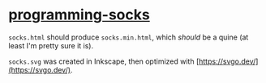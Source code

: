 # [programming-socks](https://knowyourmeme.com/memes/programming-socks)

`socks.html` should produce `socks.min.html`, which _should_ be a quine (at least I'm pretty sure it is).

`socks.svg` was created in Inkscape, then optimized with [https://svgo.dev/](https://svgo.dev/).

